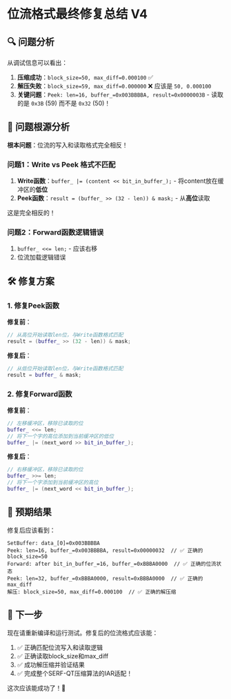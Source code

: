 # 位流格式最终修复总结 V4

## 🔍 问题分析

从调试信息可以看出：

1. **压缩成功**：`block_size=50, max_diff=0.000100` ✅
2. **解压失败**：`block_size=59, max_diff=0.000000` ❌ 应该是 `50, 0.000100`
3. **关键问题**：`Peek: len=16, buffer_=0x003BBBBA, result=0x0000003B` - 读取的是 `0x3B` (59) 而不是 `0x32` (50)！

## 🔧 问题根源分析

**根本问题**：位流的写入和读取格式完全相反！

### 问题1：Write vs Peek 格式不匹配
1. **Write函数**：`buffer_ |= (content << bit_in_buffer_);` - 将content放在缓冲区的**低位**
2. **Peek函数**：`result = (buffer_ >> (32 - len)) & mask;` - 从**高位**读取

这是完全相反的！

### 问题2：Forward函数逻辑错误
1. `buffer_ <<= len;` - 应该右移
2. 位流加载逻辑错误

## 🛠️ 修复方案

### 1. 修复Peek函数
**修复前**：
```cpp
// 从高位开始读取len位，与Write函数格式匹配
result = (buffer_ >> (32 - len)) & mask;
```

**修复后**：
```cpp
// 从低位开始读取len位，与Write函数格式匹配
result = buffer_ & mask;
```

### 2. 修复Forward函数
**修复前**：
```cpp
// 左移缓冲区，移除已读取的位
buffer_ <<= len;
// 将下一个字的高位添加到当前缓冲区的低位
buffer_ |= (next_word >> bit_in_buffer_);
```

**修复后**：
```cpp
// 右移缓冲区，移除已读取的位
buffer_ >>= len;
// 将下一个字添加到当前缓冲区的高位
buffer_ |= (next_word << bit_in_buffer_);
```

## 🎯 预期结果

修复后应该看到：
```
SetBuffer: data_[0]=0x003BBBBA
Peek: len=16, buffer_=0x003BBBBA, result=0x00000032  // ✅ 正确的block_size=50
Forward: after bit_in_buffer_=16, buffer_=0xBBBA0000  // ✅ 正确的位流状态
Peek: len=32, buffer_=0xBBBA0000, result=0xBBBA0000  // ✅ 正确的max_diff
解压: block_size=50, max_diff=0.000100  // ✅ 正确的解压缩
```

## 🚀 下一步

现在请重新编译和运行测试。修复后的位流格式应该能：
1. ✅ 正确匹配位流写入和读取逻辑
2. ✅ 正确读取block_size和max_diff
3. ✅ 成功解压缩并验证结果
4. ✅ 完成整个SERF-QT压缩算法的IAR适配！

这次应该能成功了！🤞
